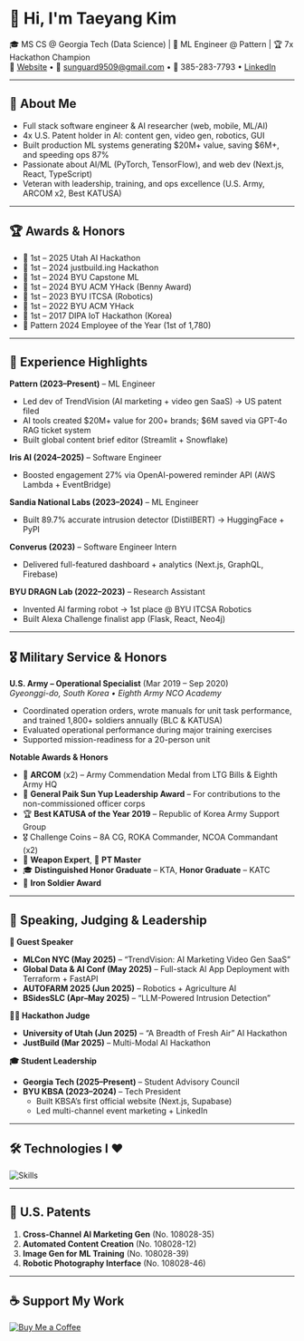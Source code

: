 # 👋 Hi, I'm Taeyang Kim

🎓 MS CS @ Georgia Tech (Data Science) | 💼 ML Engineer @ Pattern | 🏆 7x Hackathon Champion  
🔗 [Website](https://taeyangkim.info/) • 📧 sunguard9509@gmail.com • 📱 385-283-7793 • [LinkedIn](https://www.linkedin.com/in/brightlightkim/)

---

## 🚀 About Me
- Full stack software engineer & AI researcher (web, mobile, ML/AI)
- 4x U.S. Patent holder in AI: content gen, video gen, robotics, GUI
- Built production ML systems generating $20M+ value, saving $6M+, and speeding ops 87%
- Passionate about AI/ML (PyTorch, TensorFlow), and web dev (Next.js, React, TypeScript)
- Veteran with leadership, training, and ops excellence (U.S. Army, ARCOM x2, Best KATUSA)

---

## 🏆 Awards & Honors
- 🥇 1st – 2025 Utah AI Hackathon  
- 🥇 1st – 2024 justbuild.ing Hackathon  
- 🥇 1st – 2024 BYU Capstone ML  
- 🥇 1st – 2024 BYU ACM YHack (Benny Award)  
- 🥇 1st – 2023 BYU ITCSA (Robotics)  
- 🥇 1st – 2022 BYU ACM YHack  
- 🥇 1st – 2017 DIPA IoT Hackathon (Korea)  
- 🏅 Pattern 2024 Employee of the Year (1st of 1,780)

---

## 🧠 Experience Highlights

**Pattern (2023–Present)** – ML Engineer  
- Led dev of TrendVision (AI marketing + video gen SaaS) → US patent filed  
- AI tools created $20M+ value for 200+ brands; $6M saved via GPT-4o RAG ticket system  
- Built global content brief editor (Streamlit + Snowflake)

**Iris AI (2024–2025)** – Software Engineer  
- Boosted engagement 27% via OpenAI-powered reminder API (AWS Lambda + EventBridge)

**Sandia National Labs (2023–2024)** – ML Engineer  
- Built 89.7% accurate intrusion detector (DistilBERT) → HuggingFace + PyPI

**Converus (2023)** – Software Engineer Intern  
- Delivered full-featured dashboard + analytics (Next.js, GraphQL, Firebase)

**BYU DRAGN Lab (2022–2023)** – Research Assistant  
- Invented AI farming robot → 1st place @ BYU ITCSA Robotics  
- Built Alexa Challenge finalist app (Flask, React, Neo4j)

---

## 🎖 Military Service & Honors

**U.S. Army – Operational Specialist** (Mar 2019 – Sep 2020)  
_Gyeonggi-do, South Korea • Eighth Army NCO Academy_

- Coordinated operation orders, wrote manuals for unit task performance, and trained 1,800+ soldiers annually (BLC & KATUSA)
- Evaluated operational performance during major training exercises
- Supported mission-readiness for a 20-person unit

**Notable Awards & Honors**  
- 🥇 **ARCOM** (x2) – Army Commendation Medal from LTG Bills & Eighth Army HQ  
- 🏅 **General Paik Sun Yup Leadership Award** – For contributions to the non-commissioned officer corps  
- 🏆 **Best KATUSA of the Year 2019** – Republic of Korea Army Support Group  
- 🎖 Challenge Coins – 8A CG, ROKA Commander, NCOA Commandant (x2)  
- 🔫 **Weapon Expert**, 💪 **PT Master**  
- 🎓 **Distinguished Honor Graduate** – KTA, **Honor Graduate** – KATC  
- 🥇 **Iron Soldier Award**

---

## 📢 Speaking, Judging & Leadership

**🎤 Guest Speaker**  
- **MLCon NYC (May 2025)** – “TrendVision: AI Marketing Video Gen SaaS”  
- **Global Data & AI Conf (May 2025)** – Full-stack AI App Deployment with Terraform + FastAPI  
- **AUTOFARM 2025 (Jun 2025)** – Robotics + Agriculture AI  
- **BSidesSLC (Apr–May 2025)** – “LLM-Powered Intrusion Detection”

**🧑‍⚖️ Hackathon Judge**  
- **University of Utah (Jun 2025)** – “A Breadth of Fresh Air” AI Hackathon  
- **JustBuild (Mar 2025)** – Multi-Modal AI Hackathon

**🎓 Student Leadership**  
- **Georgia Tech (2025–Present)** – Student Advisory Council  
- **BYU KBSA (2023–2024)** – Tech President  
  - Built KBSA’s first official website (Next.js, Supabase)  
  - Led multi-channel event marketing + LinkedIn

---

## 🛠️ Technologies I ❤️
![Skills](https://skillicons.dev/icons?i=python,js,ts,ruby,java,cpp,html,css,postgresql,mysql,aws,firebase,docker,react,nodejs,nextjs,tailwind,sass,rails,tensorflow,pytorch,supabase,git,github&perline=12)

---

## 📜 U.S. Patents
1. **Cross-Channel AI Marketing Gen** (No. 108028-35)  
2. **Automated Content Creation** (No. 108028-12)  
3. **Image Gen for ML Training** (No. 108028-39)  
4. **Robotic Photography Interface** (No. 108028-46)

---

## ☕ Support My Work
[![Buy Me a Coffee](https://www.buymeacoffee.com/assets/img/custom_images/orange_img.png)](https://www.buymeacoffee.com/brightlightkim)
